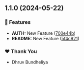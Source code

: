 ## 1.1.0 (2024-05-22)


### 🚀 Features

- **AUTH:** New Feature ([700e44b](https://github.com/DhruvBundheliya/nx-demo/commit/700e44b))
- **README:** New Feature ([5f4c921](https://github.com/DhruvBundheliya/nx-demo/commit/5f4c921))

### ❤️  Thank You

- Dhruv Bundheliya